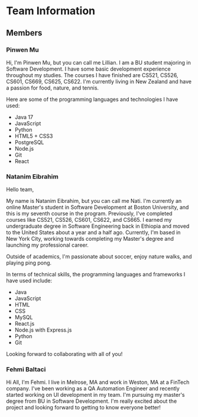 # Team Information

## Members

### Pinwen Mu
Hi, I'm Pinwen Mu, but you can call me Lillian. I am a BU student majoring in Software Development. I have some basic development experience throughout my studies. The courses I have finished are CS521, CS526, CS601, CS669, CS625, CS622. I'm currently living in New Zealand and have a passion for food, nature, and tennis. 

Here are some of the programming languages and technologies I have used:

- Java 17
- JavaScript
- Python
- HTML5 + CSS3
- PostgreSQL
- Node.js
- Git
- React

### Natanim Eibrahim
Hello team,

My name is Natanim Eibrahim, but you can call me Nati. I'm currently an online Master's student in Software Development at Boston University, and this is my seventh course in the program. Previously, I've completed courses like CS521, CS526, CS601, CS622, and CS665. I earned my undergraduate degree in Software Engineering back in Ethiopia and moved to the United States about a year and a half ago. Currently, I'm based in New York City, working towards completing my Master's degree and launching my professional career.

Outside of academics, I'm passionate about soccer, enjoy nature walks, and playing ping pong.

In terms of technical skills, the programming languages and frameworks I have used include:

- Java
- JavaScript
- HTML
- CSS
- MySQL
- React.js
- Node.js with Express.js
- Python
- Git

Looking forward to collaborating with all of you!

### Fehmi Baltaci
Hi All, I'm Fehmi. I live in Melrose, MA and work in Weston, MA at a FinTech company. I've been working as a QA Automation Engineer and recently started working on UI development in my team. I'm pursuing my master's degree from BU in Software Development. I'm really excited about the project and looking forward to getting to know everyone better!






